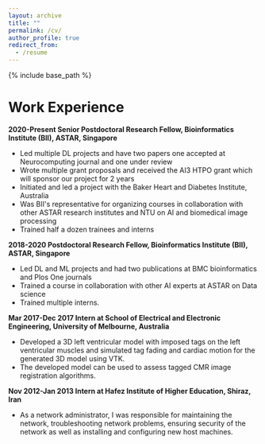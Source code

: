 ```yaml
---
layout: archive
title: ""
permalink: /cv/
author_profile: true
redirect_from:
  - /resume
---
```


{% include base_path %}

Work Experience
======
**2020-Present	Senior Postdoctoral Research Fellow, Bioinformatics Institute (BII), ASTAR, Singapore**
* Led multiple DL projects and have two papers one accepted at Neurocomputing journal and one under review
* Wrote multiple grant proposals and received the AI3 HTPO grant which will sponsor our project for 2 years
* Initiated and led a project with the Baker Heart and Diabetes Institute, Australia
* Was BII's representative for organizing courses in collaboration with other ASTAR research institutes and NTU on AI and biomedical image processing
* Trained half a dozen trainees and interns

**2018-2020 Postdoctoral Research Fellow, Bioinformatics Institute (BII), ASTAR, Singapore**
* Led DL and ML projects and had two publications at BMC bioinformatics and Plos One journals
* Trained a course in collaboration with other AI experts at ASTAR on Data science
* Trained multiple interns.

**Mar 2017-Dec 2017 Intern at School of Electrical and Electronic Engineering, University of Melbourne, Australia**
* Developed a 3D left ventricular model with imposed tags on the left ventricular muscles and simulated tag fading and cardiac motion for the generated 3D model using VTK.
* The developed model can be used to assess tagged CMR image registration algorithms.

**Nov 2012-Jan 2013 Intern at Hafez Institute of Higher Education, Shiraz, Iran**
* As a network administrator, I was responsible for maintaining the network, troubleshooting network problems, ensuring security of the network as well as installing and configuring new host machines.
 
